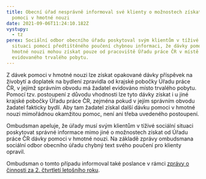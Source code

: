 ```yaml
---
title: Obecní úřad nesprávně informoval své klienty o možnostech získat dávky
  pomoci v hmotné nouzi
date: 2021-09-06T11:24:10.182Z
vystupy:
  - tz
perex: Sociální odbor obecního úřadu poskytoval svým klientům v tíživé sociální
  situaci pomocí předtištěného poučení chybnou informaci, že dávky pomoci v
  hmotné nouzi mohou získat pouze od pracoviště Úřadu práce ČR v místě
  evidovaného trvalého pobytu.
---
```

<p>Z dávek pomoci v hmotné nouzi lze získat opakované dávky příspěvek na živobytí a doplatek na bydlení zpravidla od krajské pobočky Úřadu práce ČR, v jejímž správním obvodu má žadatel evidováno místo trvalého pobytu. Pomocí tzv. postoupení z důvodu vhodnosti lze tyto dávky získat i u jiné krajské pobočky Úřadu práce ČR, zejména pokud v jejím správním obvodu žadatel fakticky bydlí. Aby tam žadatel získal další dávku pomoci v hmotné nouzi mimořádnou okamžitou pomoc, není ani třeba uvedeného postoupení.</p>

<p>Ombudsman apeluje, že úřady musí svým klientům v tíživé sociální situaci poskytovat správné informace mimo jiné o možnostech získat od Úřadu práce ČR dávky pomoci v hmotné nouzi. Na základě zprávy ombudsmana sociální odbor obecního úřadu chybný text svého poučení pro klienty opravil.</p>

<p>Ombudsman o tomto případu informoval také poslance v&nbsp;rámci <a href="https://www.ochrance.cz/media/2021-ii-q.pdf">zprávy o činnosti za 2. čtvrtletí letošního roku</a>.</p>

